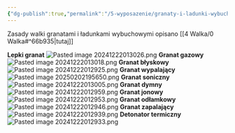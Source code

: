 ```yaml
---
{"dg-publish":true,"permalink":"/5-wyposazenie/granaty-i-ladunki-wybuchowe/","dgPassFrontmatter":true}
---
```


Zasady walki granatami i ładunkami wybuchowymi opisano [[4 Walka/0 Walka#^66b935\|tutaj]]

**Lepki granat**
![Pasted image 20241222013026.png](/img/user/6%20Obrazy/Pasted%20image%2020241222013026.png)
**Granat gazowy**
![Pasted image 20241222013018.png](/img/user/6%20Obrazy/Pasted%20image%2020241222013018.png)
**Granat błyskowy**
![Pasted image 20241222012925.png](/img/user/6%20Obrazy/Pasted%20image%2020241222012925.png)
**Granat wypalający**
![Pasted image 20250202195650.png](/img/user/6%20Obrazy/Pasted%20image%2020250202195650.png)
**Granat soniczny**
![Pasted image 20241222013005.png](/img/user/6%20Obrazy/Pasted%20image%2020241222013005.png)
**Granat dymny**
![Pasted image 20241222012959.png](/img/user/6%20Obrazy/Pasted%20image%2020241222012959.png)
**Granat jonowy**
![Pasted image 20241222012953.png](/img/user/6%20Obrazy/Pasted%20image%2020241222012953.png)
**Granat odłamkowy**
![Pasted image 20241222012946.png](/img/user/6%20Obrazy/Pasted%20image%2020241222012946.png)
**Granat zapalający**
![Pasted image 20241222012939.png](/img/user/6%20Obrazy/Pasted%20image%2020241222012939.png)
**Detonator termiczny**
![Pasted image 20241222012933.png](/img/user/6%20Obrazy/Pasted%20image%2020241222012933.png)

